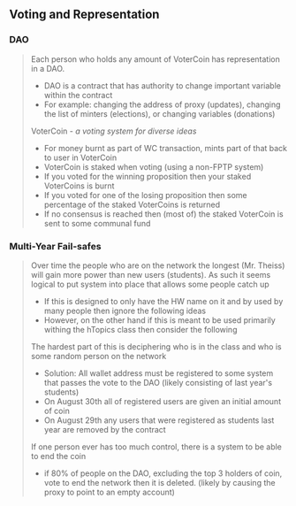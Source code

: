 ## Voting and Representation

### DAO
> Each person who holds any amount of VoterCoin has representation in a DAO.
> - DAO is a contract that has authority to change important variable within the contract
> - For example: changing the address of proxy (updates), changing the list of minters (elections), or changing variables (donations)
> 
> VoterCoin - *a voting system for diverse ideas*
>  -  For money burnt as part of WC transaction, mints part of that back to user in VoterCoin
>  - VoterCoin is staked when voting (using a non-FPTP system)
>  - If you voted for the winning proposition then your staked VoterCoins is burnt
>  - If you voted for one of the losing proposition then some percentage of the staked VoterCoins is returned
>  - If no consensus is reached then (most of) the staked VoterCoin is sent to some communal fund

### Multi-Year Fail-safes
> Over time the people who are on the network the longest (Mr. Theiss) will gain more power than new users (students). As such it seems logical to put system into place that allows some people catch up 
> - If this is designed to only have the HW name on it and by used by many people then ignore  the following ideas 
> - However, on the other hand if this is meant to be used primarily withing the hTopics class then consider the following 
> 
> The hardest part of this is deciphering who is in the class and who is some random person on the network 
> - Solution: All wallet address must be registered to some system that passes the vote to the DAO (likely consisting of last year's students)
> - On August 30th all of registered users are given an initial amount of coin 
> - On August 29th any users that were registered as students last year are removed by the contract 
> 
> If one person ever has too much control, there is a system to be able to end the coin 
> - if 80% of people on the DAO, excluding the top 3 holders of coin, vote to end the network then it is deleted. (likely by causing the proxy to point to an empty account)
